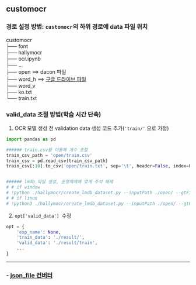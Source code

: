## customocr

### 경로 설정 방법: ```customocr```의 하위 경로에 data 파일 위치

customocr <br>
├── font <br>
├── hallymocr <br>
├── ocr.ipynb <br>
├── ... <br>
├── open ==> dacon 파일 <br>
├── word_h ==> [구글 드라이브 파일](https://drive.google.com/file/d/1b_ae-2qFmUOo6-QTOapZ4TbPr8iTYYOp/view?usp=sharing) <br>
├── word_v <br>
├── ko.txt <br>
└── train.txt <br>

### valid_data 조절 방법(학습 시간 단축)

1. OCR 모델 생성 전 validation data 생성 코드 추가(```'train/'``` 으로 가정)
```Python
import pandas as pd

###### train.csv를 이용해 개수 조절
train_csv_path = 'open/train.csv'
train_csv = pd.read_csv(train_csv_path)
train_csv[:10].to_csv('open/train.txt', sep='\t', header=False, index=False)


###### lmdb 파일 생성, 운영체제에 맞게 주석 해제
# # if window
# !python ./hallymocr/create_lmdb_dataset.py --inputPath ./open/ --gtFile ./open/train.txt --outputPath ./result/train 
# # if linux
# !python3 ./hallymocr/create_lmdb_dataset.py --inputPath ./open/ --gtFile ./open/train.txt --outputPath ./result/train 
```

2. ```opt['valid_data'] ```수정
```Python
opt = {
    'exp_name': None,
    'train_data': './result/',
    'valid_data': './result/train',
    ...
}

```
----
### - <a href="./aihub/README.md">json_file 컨버터</a>
